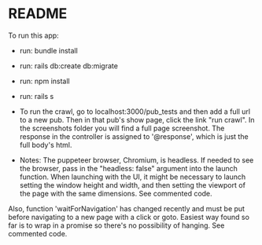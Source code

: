 # README

To run this app:

- run: bundle install
- run: rails db:create db:migrate
- run: npm install
- run: rails s

- To run the crawl, go to localhost:3000/pub_tests and then add a full url to a new pub. Then in that pub's show page, click the link "run crawl". In the screenshots folder you will find a full page screenshot. The response in the controller is assigned to '@response', which is just the full body's html.

- Notes: The puppeteer browser, Chromium, is headless. If needed to see the browser, pass in the "headless: false" argument into the launch function. When launching with the UI, it might be necessary to launch setting the window height and width, and then setting the viewport of the page with the same dimensions. See commented code.

Also, function 'waitForNavigation' has changed recently and must be put before navigating to a new page with a click or goto. Easiest way found so far is to wrap in a promise so there's no possibility of hanging. See commented code.

